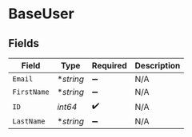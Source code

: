 # BaseUser


## Fields

| Field              | Type               | Required           | Description        |
| ------------------ | ------------------ | ------------------ | ------------------ |
| `Email`            | **string*          | :heavy_minus_sign: | N/A                |
| `FirstName`        | **string*          | :heavy_minus_sign: | N/A                |
| `ID`               | *int64*            | :heavy_check_mark: | N/A                |
| `LastName`         | **string*          | :heavy_minus_sign: | N/A                |